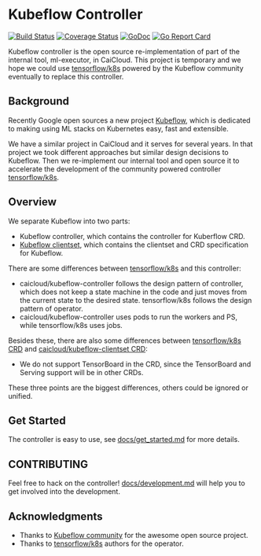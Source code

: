[tensorflow/k8s]: https://github.com/tensorflow/k8s
[caicloud/kubeflow-clientset]: https://github.com/caicloud/kubeflow-clientset

# Kubeflow Controller

[![Build Status](https://travis-ci.org/caicloud/kubeflow-controller.svg?branch=master)](https://travis-ci.org/caicloud/kubeflow-controller)
[![Coverage Status](https://coveralls.io/repos/github/caicloud/kubeflow-controller/badge.svg?branch=master)](https://coveralls.io/github/caicloud/kubeflow-controller?branch=master)
[![GoDoc](https://img.shields.io/badge/godoc-reference-blue.svg)](https://godoc.org/github.com/caicloud/kubeflow-controller)
[![Go Report Card](https://goreportcard.com/badge/github.com/caicloud/kubeflow-controller)](https://goreportcard.com/report/github.com/caicloud/kubeflow-controller)

Kubeflow controller is the open source re-implementation of part of the internal tool, ml-executor, in CaiCloud. This project is temporary and we hope we could use [tensorflow/k8s][] powered by the Kubeflow community eventually to replace this controller.

## Background

Recently Google open sources a new project [Kubeflow](https://github.com/google/kubeflow), which is dedicated to making using ML stacks on Kubernetes easy, fast and extensible.

We have a similar project in CaiCloud and it serves for several years. In that project we took different approaches but similar design decisions to Kubeflow. Then we re-implement our internal tool and open source it to accelerate the development of the community powered controller [tensorflow/k8s][].

## Overview

We separate Kubeflow into two parts:

* Kubeflow controller, which contains the controller for Kuberflow CRD.
* [Kubeflow clientset][caicloud/kubeflow-clientset], which contains the clientset and CRD specification for Kubeflow.

There are some differences between [tensorflow/k8s][] and this controller:

* caicloud/kubeflow-controller follows the design pattern of controller, which does not keep a state machine in the code and just moves from the current state to the desired state. tensorflow/k8s follows the design pattern of operator.
* caicloud/kubeflow-controller uses pods to run the workers and PS, while tensorflow/k8s uses jobs.

Besides these, there are also some differences between [tensorflow/k8s CRD][tensorflow/k8s] and [caicloud/kubeflow-clientset CRD][caicloud/kubeflow-clientset]:

* We do not support TensorBoard in the CRD, since the TensorBoard and Serving support will be in other CRDs.

These three points are the biggest differences, others could be ignored or unified.

## Get Started

The controller is easy to use, see [docs/get_started.md](docs/get_started.md) for more details.

## CONTRIBUTING

Feel free to hack on the controller! [docs/development.md](docs/development.md) will help you to get involved into the development.

## Acknowledgments

* Thanks to [Kubeflow community](https://github.com/google/kubeflow) for the awesome open source project.
* Thanks to [tensorflow/k8s][] authors for the operator.
